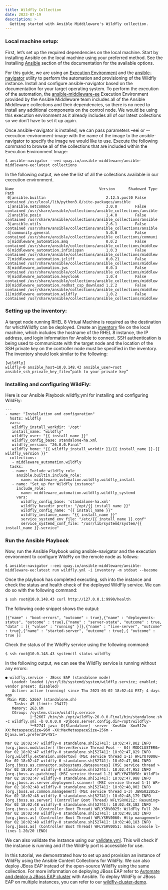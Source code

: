```yaml
---
title: Wildfly Collection
date: 2023-07-19
description: >
  Getting started with Ansible Middileware's Wildfly collection.
---
```

### Local machine setup:

First, let’s set up the required dependencies on the local machine. Start by installing Ansible on the local machine using your preferred method. See the Installing [Ansible](https://docs.ansible.com/ansible/latest/installation_guide/intro_installation.html#installation-guide) section of the documentation for the available options.

For this guide, we are using an [Execution Environment](https://docs.ansible.com/automation-controller/latest/html/userguide/execution_environments.html) and the [ansible-navigator](https://ansible-navigator.readthedocs.io/en/latest/installation/#linux) utility to perform the automation and provisioning of the Wildfly instance. Install and configure ansible-navigator based on the documentation for your target operating system. To perform the execution of the automation, the [ansible-middleware-ee](https://quay.io/repository/ansible-middleware/ansible-middleware-ee) Execution Environment provided by the Ansible Middleware team includes all of the Ansible Middleware collections and their dependencies, so there is no need to install any additional components on the control node. We would be using this execution environment as it already includes all of our latest collections so we don’t have to set it up again. 

Once ansible-navigator is installed, we can pass parameters –eei or --execution-environment-image with the name of the image to the ansible-navigator to specify the image we would like to use. Execute the following command to browse all of the collections that are included within the Execution Environment Image:

```
$ ansible-navigator --eei quay.io/ansible-middleware/ansible-middleware-ee:latest collections

```

In the following output, we see the list of all the collections available in our execution environment.

```
Name                                      Version      Shadowed Type      Path
 0│ansible.builtin                           2.12.5.post0 False    contained /usr/local/lib/python3.8/site-packages/ansible
 1│ansible.netcommon                         3.0.0        False    contained /usr/share/ansible/collections/ansible_collections/ansible
 2│ansible.posix                             1.4.0        False    contained /usr/share/ansible/collections/ansible_collections/ansible
 3│ansible.utils                             2.6.1        False    contained /usr/share/ansible/collections/ansible_collections/ansible
 4│community.general                         5.0.0        False    contained /usr/share/ansible/collections/ansible_collections/communi
 5│middleware_automation.amq                 0.0.2        False    contained /usr/share/ansible/collections/ansible_collections/middlew
 6│middleware_automation.infinispan          1.0.3        False    contained /usr/share/ansible/collections/ansible_collections/middlew
 7│middleware_automation.jcliff              0.0.21       False    contained /usr/share/ansible/collections/ansible_collections/middlew
 8│middleware_automation.jws                 0.0.3        False    contained /usr/share/ansible/collections/ansible_collections/middlew
 9│middleware_automation.keycloak            1.0.4        False    contained /usr/share/ansible/collections/ansible_collections/middlew
10│middleware_automation.redhat_csp_download 1.2.2        False    contained /usr/share/ansible/collections/ansible_collections/middlew
11│middleware_automation.wildfly             1.0.2        False    contained /usr/share/ansible/collections/ansible_collections/middlew
```

### Setting up the inventory:

A target node running RHEL 8 Virtual Machine is required as the destination for whichWildfly can be deployed. Create an [inventory](https://docs.ansible.com/ansible/latest/inventory_guide/intro_inventory.html#how-to-build-your-inventory) file on the local machine, which includes the hostname of the RHEL 8 instance, the IP address, and login information for Ansible to connect. SSH authentication is being used to communicate with the target node and the location of the SSH private key on the controller node must be specified in the inventory. The inventory should look similar to the following:

```
[wildfly]
wildfly-0 ansible_host=10.0.148.43 ansible_user=root ansible_ssh_private_key_file=”path to your private key”
```

### Installing and configuring WildFly:

Here is our Ansible Playbook wildfly.yml for installing and configuring WildFly:


```
---
- name: "Installation and configuration"
  hosts: wildfly
  vars:
   wildfly_install_workdir: '/opt'
   install_name: "wildfly"
   wildfly_user: "{{ install_name }}"
   wildfly_config_base: standalone-ha.xml
   wildfly_version: "26.0.0.Final"
   wildfly_home: "{{ wildfly_install_workdir }}/{{ install_name }}-{{ wildfly_version }}"
  collections:
   - middleware_automation.wildfly
  tasks:
   - name: Include wildfly role
     ansible.builtin.include_role:
       name: middleware_automation.wildfly.wildfly_install
   - name: "Set up for Wildfly instance"
     include_role:
       name: middleware_automation.wildfly.wildfly_systemd
     vars:
       wildfly_config_base: 'standalone-ha.xml'
       wildfly_basedir_prefix: "/opt/{{ install_name }}"
       wildfly_config_name: "{{ install_name }}"
       wildfly_instance_name: "{{ install_name }}"
       service_systemd_env_file: "/etc/{{ install_name }}.conf"
       service_systemd_conf_file: "/usr/lib/systemd/system/{{ install_name }}.service"
```

### Run the Ansible Playbook

Now, run the Ansible Playbook using ansible-navigator and the execution environment to configure WildFly on the remote node as follows:

```
$ ansible-navigator --eei quay.io/ansible-middleware/ansible-middleware-ee:latest run wildfly.yml -i inventory -m stdout --become

```

Once the playbook has completed executing, ssh into the instance and check the status and health check of the deployed WildFly service. We can do so with the following command:


```
$ ssh root@10.0.148.43 curl http://127.0.0.1:9990/health

```

The following code snippet shows the output:

```
[{"name" : "boot-errors", "outcome" : true},{"name" : "deployments-status", "outcome" : true},{"name" : "server-state", "outcome" : true, "data" : [{ "value" : "running" }]},{"name" : "live-server", "outcome" : true},{"name" : "started-server", "outcome" : true},{ "outcome" : true }]

```

Check the status of the WildFly service using the following command:

```
$ ssh root@10.0.148.43 systemctl status wildfly

```

In the following output, we can see the WildFly service is running without any errors:


```
● wildfly.service - JBoss EAP (standalone mode)
   Loaded: loaded (/usr/lib/systemd/system/wildfly.service; enabled; vendor preset: disabled)
   Active: active (running) since Thu 2023-03-02 18:02:44 EST; 4 days ago
 Main PID: 52667 (standalone.sh)
    Tasks: 45 (limit: 23417)
   Memory: 263.6M
   CGroup: /system.slice/wildfly.service
           ├─52667 /bin/sh /opt/wildfly-26.0.0.Final/bin/standalone.sh -c wildfly.xml -b 0.0.0.0 -Djboss.server.config.dir=/opt/wildfly>
           └─52741 java -D[Standalone] -server -Xms64m -Xmx512m -XX:MetaspaceSize=96M -XX:MaxMetaspaceSize=256m -Djava.net.preferIPv4St>

Mar 02 18:02:47 wildfly-0 standalone.sh[52741]: 18:02:47,802 INFO  [org.jboss.modcluster] (ServerService Thread Pool -- 84) MODCLUSTER0>
Mar 02 18:02:47 wildfly-0 standalone.sh[52741]: 18:02:47,829 INFO  [org.wildfly.extension.undertow] (MSC service thread 1-1) WFLYUT0006>
Mar 02 18:02:47 wildfly-0 standalone.sh[52741]: 18:02:47,864 INFO  [org.jboss.as.connector.subsystems.datasources] (MSC service thread >
Mar 02 18:02:47 wildfly-0 standalone.sh[52741]: 18:02:47,953 INFO  [org.jboss.as.patching] (MSC service thread 1-2) WFLYPAT0050: WildFl>
Mar 02 18:02:47 wildfly-0 standalone.sh[52741]: 18:02:47,988 INFO  [org.jboss.as.server.deployment.scanner] (MSC service thread 1-1) WF>
Mar 02 18:02:48 wildfly-0 standalone.sh[52741]: 18:02:48,002 INFO  [org.jboss.ws.common.management] (MSC service thread 1-3) JBWS022052>
Mar 02 18:02:48 wildfly-0 standalone.sh[52741]: 18:02:48,179 INFO  [org.jboss.as.server] (Controller Boot Thread) WFLYSRV0212: Resuming>
Mar 02 18:02:48 wildfly-0 standalone.sh[52741]: 18:02:48,182 INFO  [org.jboss.as] (Controller Boot Thread) WFLYSRV0025: WildFly Full 26>
Mar 02 18:02:48 wildfly-0 standalone.sh[52741]: 18:02:48,183 INFO  [org.jboss.as] (Controller Boot Thread) WFLYSRV0060: Http management>
Mar 02 18:02:48 wildfly-0 standalone.sh[52741]: 18:02:48,183 INFO  [org.jboss.as] (Controller Boot Thread) WFLYSRV0051: Admin console l>
lines 1-20/20 (END)

```

We can also validate the instance using our [validate.yml](https://github.com/ansible-middleware/wildfly-cluster-demo/blob/main/validate.yml). This will check if the instance is running and if the WildFly port is accessible for use.

In this tutorial, we demonstrated how to set up and provision an instance of WildFly using the Ansible Content Collections for WildFly. We can also deploy JBoss EAP instead of the open-source WildFly using the same collection. For more information on deploying JBoss EAP refer to [Automate and deploy a JBoss EAP cluster](https://developers.redhat.com/articles/2022/02/08/automate-and-deploy-jboss-eap-cluster-ansible#) with Ansible. To deploy WildFly or JBoss EAP on multiple instances, you can refer to our [wildfly-cluster-demo](https://github.com/ansible-middleware/wildfly-cluster-demo).